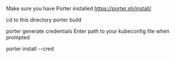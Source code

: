 Make sure you have Porter installed
https://porter.sh/install/

cd to this directory
porter build

porter generate credentials
Enter path to your kubeconfig file when prompted

porter install --cred <name of your credential>